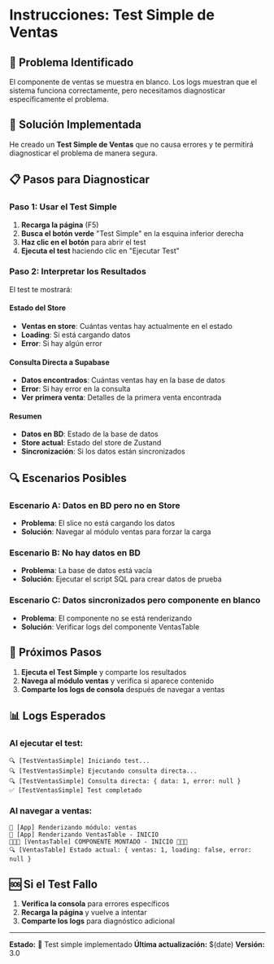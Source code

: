 # Instrucciones: Test Simple de Ventas

## 🎯 Problema Identificado

El componente de ventas se muestra en blanco. Los logs muestran que el sistema funciona correctamente, pero necesitamos diagnosticar específicamente el problema.

## 🔧 Solución Implementada

He creado un **Test Simple de Ventas** que no causa errores y te permitirá diagnosticar el problema de manera segura.

## 📋 Pasos para Diagnosticar

### Paso 1: Usar el Test Simple
1. **Recarga la página** (F5)
2. **Busca el botón verde** "Test Simple" en la esquina inferior derecha
3. **Haz clic en el botón** para abrir el test
4. **Ejecuta el test** haciendo clic en "Ejecutar Test"

### Paso 2: Interpretar los Resultados

El test te mostrará:

#### Estado del Store
- **Ventas en store**: Cuántas ventas hay actualmente en el estado
- **Loading**: Si está cargando datos
- **Error**: Si hay algún error

#### Consulta Directa a Supabase
- **Datos encontrados**: Cuántas ventas hay en la base de datos
- **Error**: Si hay error en la consulta
- **Ver primera venta**: Detalles de la primera venta encontrada

#### Resumen
- **Datos en BD**: Estado de la base de datos
- **Store actual**: Estado del store de Zustand
- **Sincronización**: Si los datos están sincronizados

## 🔍 Escenarios Posibles

### Escenario A: Datos en BD pero no en Store
- **Problema**: El slice no está cargando los datos
- **Solución**: Navegar al módulo ventas para forzar la carga

### Escenario B: No hay datos en BD
- **Problema**: La base de datos está vacía
- **Solución**: Ejecutar el script SQL para crear datos de prueba

### Escenario C: Datos sincronizados pero componente en blanco
- **Problema**: El componente no se está renderizando
- **Solución**: Verificar logs del componente VentasTable

## 🚀 Próximos Pasos

1. **Ejecuta el Test Simple** y comparte los resultados
2. **Navega al módulo ventas** y verifica si aparece contenido
3. **Comparte los logs de consola** después de navegar a ventas

## 📊 Logs Esperados

### Al ejecutar el test:
```
🔍 [TestVentasSimple] Iniciando test...
🔍 [TestVentasSimple] Ejecutando consulta directa...
🔍 [TestVentasSimple] Consulta directa: { data: 1, error: null }
✅ [TestVentasSimple] Test completado
```

### Al navegar a ventas:
```
🎯 [App] Renderizando módulo: ventas
🎯 [App] Renderizando VentasTable - INICIO
🚀🚀🚀 [VentasTable] COMPONENTE MONTADO - INICIO 🚀🚀🚀
🔍 [VentasTable] Estado actual: { ventas: 1, loading: false, error: null }
```

## 🆘 Si el Test Fallo

1. **Verifica la consola** para errores específicos
2. **Recarga la página** y vuelve a intentar
3. **Comparte los logs** para diagnóstico adicional

---

**Estado:** 🔧 Test simple implementado
**Última actualización:** $(date)
**Versión:** 3.0
